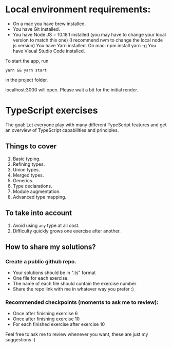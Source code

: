 # Local environment requirements:

* On a mac you have brew installed.
* You have Git installed.
* You have Node JS = 10.18.1 installed (you may have to change your local version to match this one)
(I recommend nvm to change the local node js version)
You have Yarn installed. On mac: npm install yarn -g
You have Visual Studio Code installed.

To start the app, run

```yarn && yarn start ```

in the project folder.

localhost:3000 will open. Please wait a bit for the initial render.



# TypeScript exercises

The goal: Let everyone play with many different TypeScript features
and get an overview of TypeScript capabilities and principles.

## Things to cover

 1. Basic typing.
 2. Refining types.
 3. Union types.
 4. Merged types.
 5. Generics.
 6. Type declarations.
 7. Module augmentation.
 8. Advanced type mapping.

## To take into account

 1. Avoid using `any` type at all cost.
 2. Difficulty quickly grows one exercise after another.

## How to share my solutions?

### Create a public github repo. 
- Your solutions should be in ".ts" format
- One file for each exercise. 
- The name of each file should contain the exercise number
- Share the repo link with me in whatever way you prefer :) 

### Recommended checkpoints (moments to ask me to review):
* Once after finishing exercise 6
* Once after finishing exercise 10
* For each finished exercise after exercise 10

Feel free to ask me to review whenever you want, these are just my suggestions :) 
